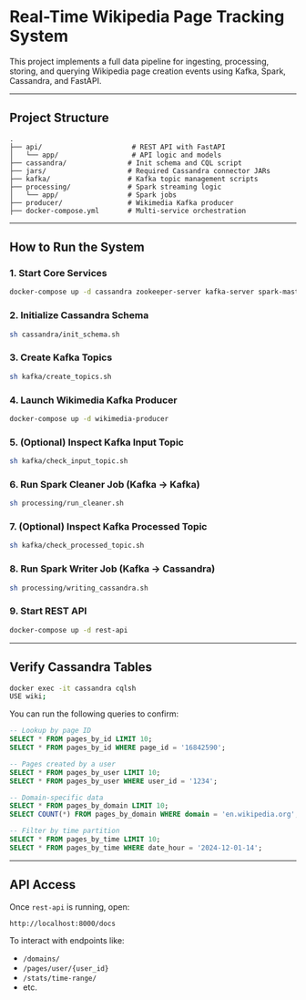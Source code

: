 # Real-Time Wikipedia Page Tracking System

This project implements a full data pipeline for ingesting, processing, storing, and querying Wikipedia page creation events using Kafka, Spark, Cassandra, and FastAPI.

---

## Project Structure

```
.
├── api/                      # REST API with FastAPI
│   └── app/                  # API logic and models
├── cassandra/               # Init schema and CQL script
├── jars/                    # Required Cassandra connector JARs
├── kafka/                   # Kafka topic management scripts
├── processing/              # Spark streaming logic
│   └── app/                 # Spark jobs
├── producer/                # Wikimedia Kafka producer
├── docker-compose.yml       # Multi-service orchestration
```

---

## How to Run the System

### 1. Start Core Services

```bash
docker-compose up -d cassandra zookeeper-server kafka-server spark-master spark-worker
```

### 2. Initialize Cassandra Schema

```bash
sh cassandra/init_schema.sh
```

### 3. Create Kafka Topics

```bash
sh kafka/create_topics.sh
```

### 4. Launch Wikimedia Kafka Producer

```bash
docker-compose up -d wikimedia-producer
```

### 5. (Optional) Inspect Kafka Input Topic

```bash
sh kafka/check_input_topic.sh
```

### 6. Run Spark Cleaner Job (Kafka → Kafka)

```bash
sh processing/run_cleaner.sh
```

### 7. (Optional) Inspect Kafka Processed Topic

```bash
sh kafka/check_processed_topic.sh
```

### 8. Run Spark Writer Job (Kafka → Cassandra)

```bash
sh processing/writing_cassandra.sh
```

### 9. Start REST API

```bash
docker-compose up -d rest-api
```

---

## Verify Cassandra Tables

```bash
docker exec -it cassandra cqlsh
USE wiki;
```

You can run the following queries to confirm:

```sql
-- Lookup by page ID
SELECT * FROM pages_by_id LIMIT 10;
SELECT * FROM pages_by_id WHERE page_id = '16842590';

-- Pages created by a user
SELECT * FROM pages_by_user LIMIT 10;
SELECT * FROM pages_by_user WHERE user_id = '1234';

-- Domain-specific data
SELECT * FROM pages_by_domain LIMIT 10;
SELECT COUNT(*) FROM pages_by_domain WHERE domain = 'en.wikipedia.org';

-- Filter by time partition
SELECT * FROM pages_by_time LIMIT 10;
SELECT * FROM pages_by_time WHERE date_hour = '2024-12-01-14';
```

---

## API Access

Once `rest-api` is running, open:

```
http://localhost:8000/docs
```

To interact with endpoints like:
- `/domains/`
- `/pages/user/{user_id}`
- `/stats/time-range/`
- etc.
